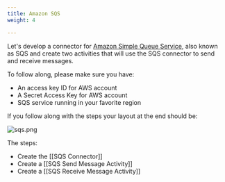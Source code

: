 ```yaml
---
title: Amazon SQS
weight: 4

---
```


Let's develop a connector for [Amazon Simple Queue Service](https://aws.amazon.com/sqs/), also known as SQS and create two activities that will use the SQS connector to send and receive messages. 

To follow along, please make sure you have:

*   An access key ID for AWS account
*   A Secret Access Key for AWS account
*   SQS service running in your favorite region

If you follow along with the steps your layout at the end should be:

![sqs.png](https://github.com/TIBCOSoftware/tci-webintegrator/blob/master/images/sqs.png)

The steps:

* Create the [[SQS Connector]]
* Create a [[SQS Send Message Activity]]
* Create a [[SQS Receive Message Activity]]
